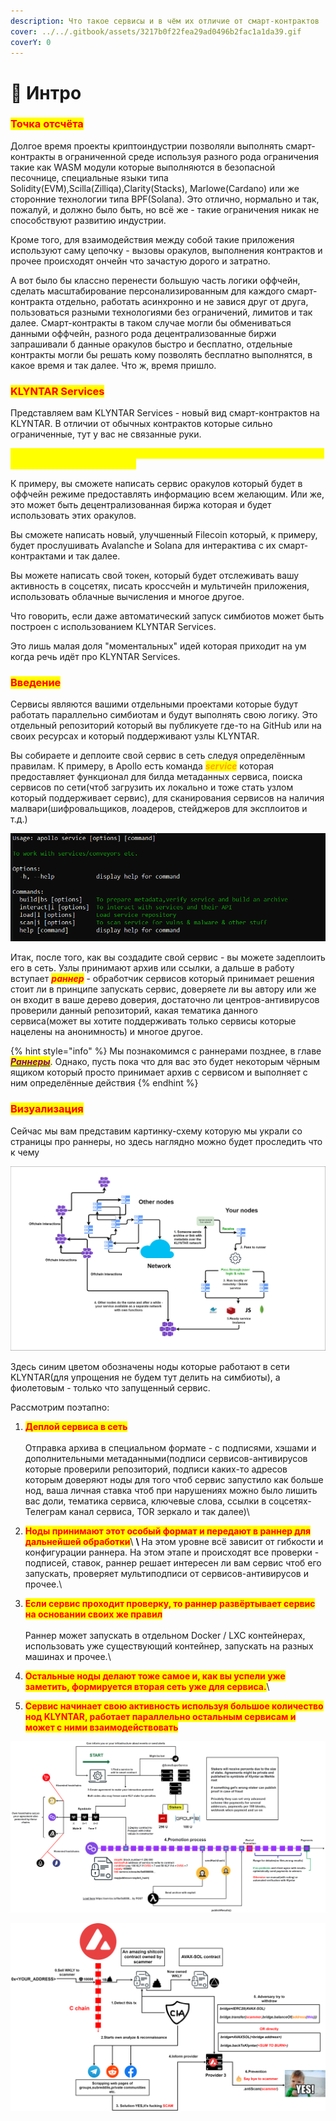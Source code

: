 ```yaml
---
description: Что такое сервисы и в чём их отличие от смарт-контрактов
cover: ../../.gitbook/assets/3217b0f22fea29ad0496b2fac1a1da39.gif
coverY: 0
---
```


# 🤩 Интро

### <mark style="color:red;">**Точка отсчёта**</mark>

Долгое время проекты криптоиндустрии позволяли выполнять смарт-контракты в ограниченной среде используя разного рода ограничения такие как WASM модули которые выполняются в безопасной песочнице, специальные языки типа Solidity(EVM),Scilla(Zilliqa),Clarity(Stacks), Marlowe(Cardano) или же сторонние технологии типа BPF(Solana). Это отлично, нормально и так, пожалуй, и должно было быть, но всё же - такие ограничения никак не способствуют развитию индустрии.

Кроме того, для взаимодействия между собой такие приложения используют саму цепочку - вызовы оракулов, выполнения контрактов и прочее происходят ончейн что зачастую дорого и затратно.

А вот было бы классно перенести большую часть логики оффчейн, сделать масштабирование персонализированным для каждого смарт-контракта отдельно, работать асинхронно и не завися друг от друга, пользоваться разными технологиями без ограничений, лимитов и так далее. Смарт-контракты в таком случае могли бы обмениваться данными оффчейн, разного рода децентрализованные биржи запрашивали б данные оракулов быстро и бесплатно, отдельные контракты могли бы решать кому позволять бесплатно выполнятся, в какое время и так далее. Что ж, время пришло.

### <mark style="color:red;">**KLYNTAR Services**</mark>

Представляем вам KLYNTAR Services - новый вид смарт-контрактов на KLYNTAR. В отличии от обычных контрактов которые сильно ограниченные, тут у вас не связанные руки.

<mark style="color:yellow;">**Приведу пару примеров сервисов которые могут быть реализованы и запущены вами на KLYNTAR**</mark>

К примеру, вы сможете написать сервис оракулов который будет в оффчейн режиме предоставлять информацию всем желающим. Или же, это может быть децентрализованная биржа которая и будет использовать этих оракулов.

Вы сможете написать новый, улучшенный Filecoin который, к примеру, будет прослушивать Avalanche и Solana для интерактива с их смарт-контрактами и так далее.

Вы можете написать свой токен, который будет отслеживать вашу активность в соцсетях, писать кроссчейн и мультичейн приложения, использовать облачные вычисления и многое другое.

Что говорить, если даже автоматический запуск симбиотов может быть построен с использованием KLYNTAR Services.

Это лишь малая доля "моментальных" идей которая приходит на ум когда речь идёт про KLYNTAR Services.

### <mark style="color:red;">**Введение**</mark>

Сервисы являются вашими отдельными проектами которые будут работать параллельно симбиотам и будут выполнять свою логику. Это отдельный репозиторий который вы публикуете где-то на GitHub или на своих ресурсах и который поддерживают узлы KLYNTAR.

Вы собираете и деплоите свой сервис в сеть следуя определённым правилам. К примеру, в Apollo есть команда _<mark style="color:orange;">**service**</mark>_ которая предоставляет функционал для билда метаданных сервиса, поиска сервисов по сети(чтоб загрузить их локально и тоже стать узлом который поддерживает сервис), для сканирования сервисов на наличия малвари(шифровальщиков, лоадеров, стейджеров для эксплоитов и т.д.)

![](../../.gitbook/assets/image.png)

Итак, после того, как вы создадите свой сервис - вы можете задеплоить его в сеть. Узлы принимают архив или ссылки, а дальше в работу вступает _<mark style="color:red;">**раннер**</mark>_ - обработчик сервисов который принимает решения стоит ли в принципе запускать сервис, доверяете ли вы автору или же он входит в ваше дерево доверия, достаточно ли центров-антивирусов проверили данный репозиторий, какая тематика данного сервиса(может вы хотите поддерживать только сервисы которые нацелены на анонимность) и многое другое.

{% hint style="info" %}
Мы познакомимся с раннерами позднее, в главе [_<mark style="color:purple;">**Раннеры**</mark>_](../rannery.md). Однако, пусть пока что для вас это будет некоторым чёрным ящиком который просто принимает архив с сервисом и выполняет с ним определённые действия
{% endhint %}

### <mark style="color:red;">**Визуализация**</mark>

Сейчас мы вам представим картинку-схему которую мы украли со страницы про раннеры, но здесь наглядно можно будет проследить что к чему

![](<../../.gitbook/assets/image (1).png>)

Здесь синим цветом обозначены ноды которые работают в сети KLYNTAR(для упрощения не будем тут делить на симбиоты), а фиолетовым - только что запущенный сервис.

Рассмотрим поэтапно:

1. <mark style="color:red;">**Деплой сервиса в сеть**</mark>\
   \
   Отправка архива в специальном формате - с подписями, хэшами и дополнительными метаданными(подписи сервисов-антивирусов которые проверили репозиторий, подписи каких-то адресов которым доверяют ноды для того чтоб сервис запустило как больше нод, ваша личная ставка чтоб при нарушениях можно было лишить вас доли, тематика сервиса, ключевые слова, ссылки в соцсетях-Телеграм канал сервиса, TOR зеркало и так далее)\

2. <mark style="color:red;">**Ноды принимают этот особый формат и передают в раннер для дальнейшей обработки**</mark>\ <mark style="color:red;">****</mark>\ <mark style="color:red;">****</mark>На этом уровне всё зависит от гибкости и конфигурации раннера. На этом этапе и происходят все проверки - подписей, ставок, раннер решает интересен ли вам сервис чтоб его запускать, проверяет мультиподписи от сервисов-антивирусов и прочее.\

3. <mark style="color:red;">**Если сервис проходит проверку, то раннер развёртывает сервис на основании своих же правил**</mark>\
   \
   Раннер может запускать в отдельном Docker / LXC контейнерах, использовать уже существующий контейнер, запускать на разных машинах и прочее.\

4. <mark style="color:red;">**Остальные ноды делают тоже самое и, как вы успели уже заметить, формируется вторая сеть уже для сервиса.**</mark>\

5. <mark style="color:red;">**Сервис начинает свою активность используя большое количество нод KLYNTAR, работает параллельно остальным сервисам и может с ними взаимодействовать**</mark>

![](../../.gitbook/assets/Service.png)



![](../../.gitbook/assets/AvaxSolana.png)



###
